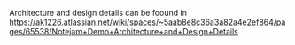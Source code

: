 Architecture and design details can be foound in https://ak1226.atlassian.net/wiki/spaces/~5aab8e8c36a3a82a4e2ef864/pages/65538/Notejam+Demo+Architecture+and+Design+Details

